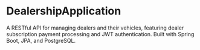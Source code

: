 # DealershipApplication
A RESTful API for managing dealers and their vehicles, featuring dealer subscription payment processing and JWT authentication. Built with Spring Boot, JPA, and PostgreSQL.
